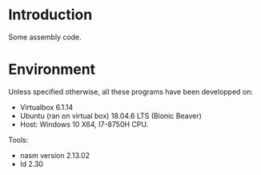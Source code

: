 # Introduction

Some assembly code.

# Environment

Unless specified otherwise, all these programs have been developped on:
- Virtualbox 6.1.14
- Ubuntu (ran on virtual box) 18.04.6 LTS (Bionic Beaver)
- Host: Windows 10 X64, I7-8750H CPU.

Tools:
- nasm version 2.13.02
- ld 2.30